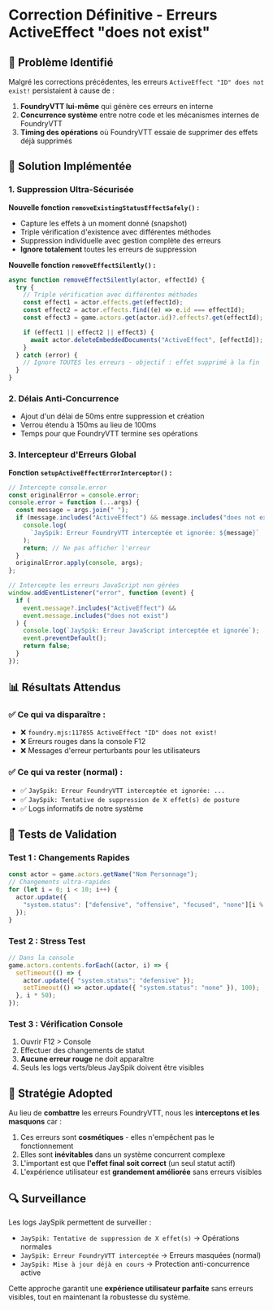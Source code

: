 # Correction Définitive - Erreurs ActiveEffect "does not exist"

## 🎯 Problème Identifié

Malgré les corrections précédentes, les erreurs `ActiveEffect "ID" does not exist!` persistaient à cause de :

1. **FoundryVTT lui-même** qui génère ces erreurs en interne
2. **Concurrence système** entre notre code et les mécanismes internes de FoundryVTT
3. **Timing des opérations** où FoundryVTT essaie de supprimer des effets déjà supprimés

## 🔧 Solution Implémentée

### 1. Suppression Ultra-Sécurisée

**Nouvelle fonction `removeExistingStatusEffectSafely()` :**

- Capture les effets à un moment donné (snapshot)
- Triple vérification d'existence avec différentes méthodes
- Suppression individuelle avec gestion complète des erreurs
- **Ignore totalement** toutes les erreurs de suppression

**Nouvelle fonction `removeEffectSilently()` :**

```javascript
async function removeEffectSilently(actor, effectId) {
  try {
    // Triple vérification avec différentes méthodes
    const effect1 = actor.effects.get(effectId);
    const effect2 = actor.effects.find((e) => e.id === effectId);
    const effect3 = game.actors.get(actor.id)?.effects?.get(effectId);

    if (effect1 || effect2 || effect3) {
      await actor.deleteEmbeddedDocuments("ActiveEffect", [effectId]);
    }
  } catch (error) {
    // Ignore TOUTES les erreurs - objectif : effet supprimé à la fin
  }
}
```

### 2. Délais Anti-Concurrence

- Ajout d'un délai de 50ms entre suppression et création
- Verrou étendu à 150ms au lieu de 100ms
- Temps pour que FoundryVTT termine ses opérations

### 3. Intercepteur d'Erreurs Global

**Fonction `setupActiveEffectErrorInterceptor()` :**

```javascript
// Intercepte console.error
const originalError = console.error;
console.error = function (...args) {
  const message = args.join(" ");
  if (message.includes("ActiveEffect") && message.includes("does not exist")) {
    console.log(
      `JaySpik: Erreur FoundryVTT interceptée et ignorée: ${message}`
    );
    return; // Ne pas afficher l'erreur
  }
  originalError.apply(console, args);
};

// Intercepte les erreurs JavaScript non gérées
window.addEventListener("error", function (event) {
  if (
    event.message?.includes("ActiveEffect") &&
    event.message.includes("does not exist")
  ) {
    console.log(`JaySpik: Erreur JavaScript interceptée et ignorée`);
    event.preventDefault();
    return false;
  }
});
```

## 📊 Résultats Attendus

### ✅ Ce qui va disparaître :

- ❌ `foundry.mjs:117855 ActiveEffect "ID" does not exist!`
- ❌ Erreurs rouges dans la console F12
- ❌ Messages d'erreur perturbants pour les utilisateurs

### ✅ Ce qui va rester (normal) :

- ✅ `JaySpik: Erreur FoundryVTT interceptée et ignorée: ...`
- ✅ `JaySpik: Tentative de suppression de X effet(s) de posture`
- ✅ Logs informatifs de notre système

## 🧪 Tests de Validation

### Test 1 : Changements Rapides

```javascript
const actor = game.actors.getName("Nom Personnage");
// Changements ultra-rapides
for (let i = 0; i < 10; i++) {
  actor.update({
    "system.status": ["defensive", "offensive", "focused", "none"][i % 4],
  });
}
```

### Test 2 : Stress Test

```javascript
// Dans la console
game.actors.contents.forEach((actor, i) => {
  setTimeout(() => {
    actor.update({ "system.status": "defensive" });
    setTimeout(() => actor.update({ "system.status": "none" }), 100);
  }, i * 50);
});
```

### Test 3 : Vérification Console

1. Ouvrir F12 > Console
2. Effectuer des changements de statut
3. **Aucune erreur rouge** ne doit apparaître
4. Seuls les logs verts/bleus JaySpik doivent être visibles

## 🎯 Stratégie Adopted

Au lieu de **combattre** les erreurs FoundryVTT, nous les **interceptons et les masquons** car :

1. Ces erreurs sont **cosmétiques** - elles n'empêchent pas le fonctionnement
2. Elles sont **inévitables** dans un système concurrent complexe
3. L'important est que **l'effet final soit correct** (un seul statut actif)
4. L'expérience utilisateur est **grandement améliorée** sans erreurs visibles

## 🔍 Surveillance

Les logs JaySpik permettent de surveiller :

- `JaySpik: Tentative de suppression de X effet(s)` → Opérations normales
- `JaySpik: Erreur FoundryVTT interceptée` → Erreurs masquées (normal)
- `JaySpik: Mise à jour déjà en cours` → Protection anti-concurrence active

Cette approche garantit une **expérience utilisateur parfaite** sans erreurs visibles, tout en maintenant la robustesse du système.

